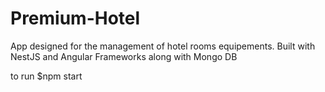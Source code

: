 # Premium-Hotel
App designed for the management of hotel rooms equipements. Built with NestJS and Angular Frameworks along with Mongo DB

to run $npm start

